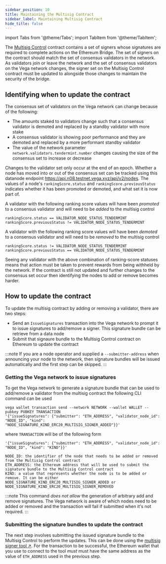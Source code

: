 ```yaml
---
sidebar_position: 10
title: Maintaining the Multisig Contract
sidebar_label: Maintaining Multisig Contract
hide_title: false
---
```

import Tabs from '@theme/Tabs';
import TabItem from '@theme/TabItem';


The [Multisig Control](./interfaces/IMultisigControl.md) contract contains a set of signers whose signatures are required to complete actions on the Ethereum Bridge. The set of signers on the contract should match the set of consensus validators in the network. As validators join or leave the network and the set of consensus validators on the Vega network changes, the signer set on the Multisig Control contract must be updated to alongside those changes to maintain the security of the bridge.

## Identifying when to update the contract

The consensus set of validators on the Vega network can change because of the following:
* The amounts staked to validators change such that a consensus validator is demoted and replaced by a standby validator with more stake
* A consensus validator is showing poor performance and they are demoted and replaced by a more performant standby validator
* The value of the network parameter `network.validators.tendermint.number` changes causing the size of the consensus set to increase or decrease

Changes to the validator set only occur at the end of an epoch. Whether a node has moved into or out of the consensus set can be tracked using this datanode endpoint https://api.n08.testnet.vega.xyz/api/v2/nodes. The values of a node's `rankingScore.status` and `rankingScore.previousStatus` indicates whether it has been promoted or demoted, and what set it is now part of.


A validator with the following ranking score values will have been *promoted* to a consensus validator and will need to be *added* to the multisig control
```
rankingScore.status == VALIDATOR_NODE_STATUS_TENDERMINT
rankingScore.previousStatus != VALIDATOR_NODE_STATUS_TENDERMINT
```

A validator with the following ranking score values will have been *demoted* to a consensus validator and will need to be *removed* to the multisig control
```
rankingScore.status != VALIDATOR_NODE_STATUS_TENDERMINT
rankingScore.previousStatus == VALIDATOR_NODE_STATUS_TENDERMINT
```

Seeing any validator with the above combination of ranking-score statuses means that action must be taken to prevent rewards from being withheld by the network. If the contract is still not updated and further changes to the consensus set occur then identifying the nodes to add or remove becomes harder.

## How to update the contract

To update the multisig contract by adding or removing a validator, there are two steps:
- Send an `IssueSignatures` transaction into the Vega network to prompt it to issue signatures to add/remove a signer. This signature bundle can be retrieve from a data node
- Submit that signaure bundle to the Multisig Control contract on Ethereum to update the contract


:::note
If you are a node operator and supplied a `--submitter-address` when announcing your node to the network, then signature bundles will be issued automatically and the first step can be skipped.
:::

### Getting the Vega network to issue signatures

To get the Vega network to generate a signature bundle that can be used to add/remove a validator from the multisig contract the following CLI command can be used
```
vega wallet transaction send --network NETWORK --wallet WALLET --pubkey PUBKEY TRANSACTION
'{"issueSignatures": {"submitter": "ETH_ADDRESS", "validator_node_id": "NODE_ID", "kind": "NODE_SIGNATURE_KIND_ERC20_MULTISIG_SIGNER_ADDED"}}'
```

where `TRANSACTION` will be of the following form
```
'{"issueSignatures": {"submitter": "ETH_ADDRESS", "validator_node_id": "NODE_ID", "kind": "KIND"}}'

NODE_ID: the identifier of the node that needs to be added or removed from the Multisig Control contract
ETH_ADDRESS: the Ethereum address that will be used to submit the signature bundle to the Multisig Control contract
KIND: a value that represents whether the node is to be added or remove. It can be either NODE_SIGNATURE_KIND_ERC20_MULTISIG_SIGNER_ADDED or NODE_SIGNATURE_KIND_ERC20_MULTISIG_SIGNER_REMOVED
```

:::note 
This command *does not allow* the generation of arbitrary add and remove signatures. The Vega network is aware of which nodes need to be added or removed and the transaction will fail if submitted when it's not required.
:::

### Submitting the signature bundles to update the contract

The next step involves submitting the issued signature bundle to the Multisig Control to perform the updates. This can be done using the [multisig signer tool ↗](https://validator-testnet.tools.vega.xyz/). For the transaction to be successful, the Ethereum wallet that you use to connect to the tool *must* must have the same address as the value of `ETH_ADDRESS` used in the previous step.
